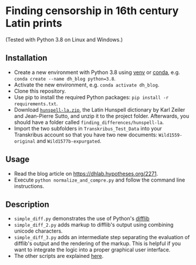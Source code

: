 # Finding censorship in 16th century Latin prints

(Tested with Python 3.8 on Linux and Windows.)

## Installation
* Create a new environment with Python 3.8 using [venv](https://docs.python-guide.org/dev/virtualenvs/) or [conda](https://docs.anaconda.com/), e.g. `conda create --name dh_blog python=3.8`.
* Activate the new environment, e.g. `conda activate dh_blog`.
* Clone this repository.
* Use pip to install the required Python packages: `pip install -r requirements.txt`.
* Download [`hunspell-la.zip`](https://latin-dict.github.io/docs/hunspell-la.zip), the Latin Hunspell dictionary by Karl Zeiler and Jean-Pierre Sutto, and unzip it to the project folder. Afterwards, you should have a folder called `finding_differences/hunspell-la`.
* Import the two subfolders in `Transkribus_Test_Data` into your Transkribus account so that you have two new documents: `Wild1559-original` and `Wild1577b-expurgated`.

## Usage
* Read the blog article on https://dhlab.hypotheses.org/2271.
* Execute `python normalize_and_compre.py` and follow the command line instructions.

## Description
* `simple_diff.py` demonstrates the use of Python's [difflib](https://docs.python.org/3/library/difflib.html)
* `simple_diff_2.py` adds markup to difflib's output using combining unicode characters.
* `simple_diff_3.py` adds an intermediate step separating the evaluation of difflib's output and the rendering of the markup. This is helpful if you want to integrate the logic into a proper graphical user interface.
* The other scripts are explained [here](https://github.com/gedoensmanagement/resolve_abbreviations).

